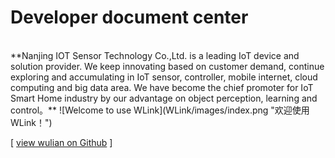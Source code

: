 # Developer document center

<br>
**Nanjing IOT Sensor Technology Co.,Ltd. is a leading IoT device and solution provider. We keep innovating based on customer demand, continue exploring and accumulating in IoT sensor, controller, mobile internet, cloud computing and big data area. We have become the chief promoter for IoT Smart Home industry by our advantage on object perception, learning and control。**  
![Welcome to use WLink](WLink/images/index.png "欢迎使用WLink！")  



[ [view wulian on Github](https://github.com/Wulian-WLink/Developers-Center) ]
